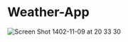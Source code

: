 # Weather-App
![Screen Shot 1402-11-09 at 20 33 30](https://github.com/HKJ91/Weather-App/assets/74920157/a41db3ae-a52a-4cf5-b58a-aa2c9b8fc7bf)
